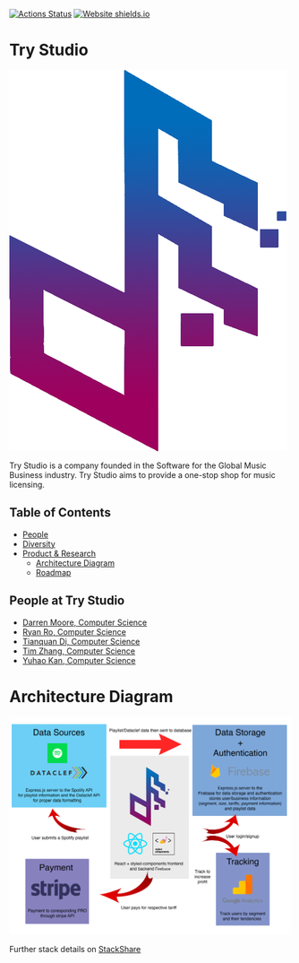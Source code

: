 [![Actions Status](https://github.com/AndyTQ/try-studio/workflows/nodejs/badge.svg)](https://github.com/AndyTQ/try-studio/actions)
[![Website shields.io](https://img.shields.io/website-up-down-green-red/http/shields.io.svg)](http://shields.io/)


# Try Studio

![Team Logo](./logo.png)

Try Studio is a company founded in the Software for the Global Music Business industry. Try Studio aims to provide a one-stop shop for music licensing.

Table of Contents
---

- [People](./team/)
- [Diversity](./team/diversity.md)
- [Product & Research](./product_research/)
    - [Architecture Diagram](./product_research/architecture_diagram.md)
    - [Roadmap](./product_research/roadmap.md)
   
People at Try Studio
---

- [Darren Moore, Computer Science](./team/darren_moore.md)
- [Ryan Ro, Computer Science](./team/ryan_ro.md)
- [Tianquan Di, Computer Science](./team/tianquan_di.md)
- [Tim Zhang, Computer Science](./team/tim_zhang.md)
- [Yuhao Kan, Computer Science](./team/yuhao_kan.md)

# Architecture Diagram

![Architecture Diagram](./product_research/architecture_diagram.png)

Further stack details on [StackShare](https://stackshare.io/dcsil/try-studio)
